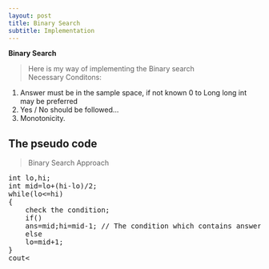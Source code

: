 ```yaml
---
layout: post
title: Binary Search
subtitle: Implementation
---
```



**Binary Search**


>Here is my way of implementing the Binary search  
Necessary Conditons:  
  
1. Answer must be in the sample space, if not known 0 to Long long int may be preferred  
2. Yes / No should be followed...  
3. Monotonicity.  
## The pseudo code  
>Binary Search Approach  
<pre>
int lo,hi;  
int mid=lo+(hi-lo)/2;  
while(lo<=hi)  
{  
	check the condition;  
	if()  
	ans=mid;hi=mid-1; // The condition which contains answer, in that make ans=mid  
	else  
	lo=mid+1;  
}  
cout<<ans;  
</pre>

